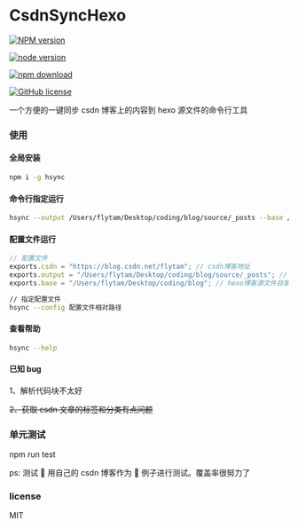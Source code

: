 # CsdnSyncHexo

[![NPM version][npm-image]][npm-url]

<!-- [![build status][travis-image]][travis-url]
[![Test coverage][coveralls-image]][coveralls-url]
[![David deps][david-image]][david-url] -->

[![node version][node-image]][node-url]

[![npm download][download-image]][download-url]

<!-- [![npm license][license-image]][download-url] -->

[npm-image]: https://img.shields.io/npm/v/hsync.svg?style=flat-square
[npm-url]: https://npmjs.org/package/hsync
[travis-image]: https://img.shields.io/travis/flytam/CsdnSyncHexo.svg?style=flat-square
[travis-url]: https://travis-ci.org/flytam/CsdnSyncHexo
[coveralls-image]: https://img.shields.io/coveralls/flytam/CsdnSyncHexo.svg?style=flat-square
[coveralls-url]: https://coveralls.io/r/flytam/CsdnSyncHexo?branch=master
[david-image]: https://img.shields.io/david/flytam/CsdnSyncHexo.svg?style=flat-square
[david-url]: https://david-dm.org/flytam/CsdnSyncHexo
[node-image]: https://img.shields.io/badge/node.js-%3E=_8.0-green.svg?style=flat-square
[node-url]: http://nodejs.org/download/
[download-image]: https://img.shields.io/npm/dm/hsync.svg?style=flat-square
[download-url]: https://npmjs.org/package/hsync
[license-image]: https://img.shields.io/npm/l/hsync.svg

[![GitHub license](https://img.shields.io/github/license/flytam/CsdnSyncHexo.svg)](https://github.com/flytam/CsdnSyncHexo/blob/master/LICENSE)

一个方便的一键同步 csdn 博客上的内容到 hexo 源文件的命令行工具

### 使用

#### 全局安装

```bash
npm i -g hsync
```

#### 命令行指定运行

```bash
hsync --output /Users/flytam/Desktop/coding/blog/source/_posts --base /Users/flytam/Desktop/coding/blog --csdn https://blog.csdn.net/flytam
```

#### 配置文件运行

```js
// 配置文件
exports.csdn = "https://blog.csdn.net/flytam"; // csdn博客地址
exports.output = "/Users/flytam/Desktop/coding/blog/source/_posts"; // 这里可以定向到你的hexo源文件的地方
exports.base = "/Users/flytam/Desktop/coding/blog"; // hexo博客源文件目录，用于执行hexo命令
```

```bash
// 指定配置文件
hsync --config 配置文件相对路径
```

#### 查看帮助

```bash
hsync --help
```

#### 已知 bug

1、解析代码块不太好

~~2、获取 csdn 文章的标签和分类有点问题~~

### 单元测试

npm run test

ps: 测试  用自己的 csdn 博客作为  例子进行测试。覆盖率很努力了

### license

MIT
